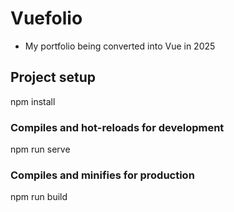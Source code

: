 # Vuefolio
- My portfolio being converted into Vue in 2025

## Project setup

npm install

### Compiles and hot-reloads for development

npm run serve

### Compiles and minifies for production

npm run build